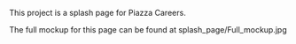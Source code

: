 This project is a splash page for Piazza Careers. 

The full mockup for this page can be found at splash_page/Full_mockup.jpg
